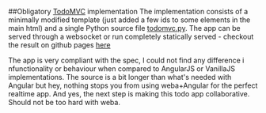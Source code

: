 ##Obligatory [TodoMVC](http://todomvc.com/) implementation
The implementation consists of a minimally modified template (just added a few ids to some elements in the main html) and a single Python source file [todomvc.py](todomvc.py). The app can be served through a websocket or run completely statically served - checkout the result on github pages [here](http://skariel.org/webalchemy/todomvc.html)

The app is very compliant with the spec, I could not find any difference i nfunctionality or behaviour when compared to AngularJS or VanillaJS implementations. The source is a bit longer than what's needed with Angular but hey, nothing stops you from using weba+Angular for the perfect realtime app. And yes, the next step is making this todo app collaborative. Should not be too hard with weba.
